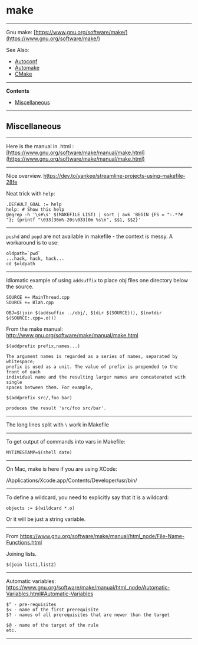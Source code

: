 # make

---

Gnu make: [https://www.gnu.org/software/make/](https://www.gnu.org/software/make/)

See Also:

 - [Autoconf](Autoconf.md)
 - [Automake](Automake.md)
 - [CMake](CMake.md)

---

**Contents**

- [Miscellaneous](Make.md#miscellaneous)

---

## Miscellaneous

---

Here is the manual in .html : [https://www.gnu.org/software/make/manual/make.html](https://www.gnu.org/software/make/manual/make.html)

---

Nice overview.
https://dev.to/yankee/streamline-projects-using-makefile-28fe

Neat trick with `help`:

    .DEFAULT_GOAL := help 
    help: # Show this help
    @egrep -h '\s#\s' $(MAKEFILE_LIST) | sort | awk 'BEGIN {FS = ":.*?# "}; {printf "\033[36m%-20s\033[0m %s\n", $$1, $$2}'

---

`pushd` and `popd` are not available in makefile - the context is messy. A workaround is to use:

    oldpath=`pwd`
    ...hack, hack, hack...
    cd $oldpath

---

Idiomatic example of using `addsuffix` to place obj files one directory below the source.

    SOURCE += MainThread.cpp
    SOURCE += Blah.cpp

    OBJ=$(join $(addsuffix ../obj/, $(dir $(SOURCE))), $(notdir $(SOURCE:.cpp=.o)))

From the make manual: http://www.gnu.org/software/make/manual/make.html

    $(addprefix prefix,names...)

    The argument names is regarded as a series of names, separated by whitespace; 
    prefix is used as a unit. The value of prefix is prepended to the front of each 
    individual name and the resulting larger names are concatenated with single 
    spaces between them. For example,

    $(addprefix src/,foo bar)

    produces the result 'src/foo src/bar'. 

---

The long lines split with ```\``` work in Makefile

---

To get output of commands into vars in Makefile:

    MYTIMESTAMP=$(shell date)
    
---

On Mac, make is here if you are using XCode:

/Applications/Xcode.app/Contents/Developer/usr/bin/

---

To define a wildcard, you need to explicitly say that it is a wildcard:
    
    objects := $(wildcard *.o)

Or it will be just a string variable.

---

From https://www.gnu.org/software/make/manual/html_node/File-Name-Functions.html

Joining lists.

    $(join list1,list2)

---

Automatic variables:
https://www.gnu.org/software/make/manual/html_node/Automatic-Variables.html#Automatic-Variables

    $^ - pre-requisites
    $< - name of the first prerequisite
    $? - names of all prerequisites that are newer than the target
    
    $@ - name of the target of the rule
    etc.

---
